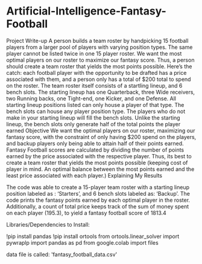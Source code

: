 # Artificial-Intelligence-Fantasy-Football
Project Write-up
A person builds a team roster by handpicking 15 football players from a larger pool of players with varying position types. The same player cannot be listed twice in one 15 player roster. We want the most optimal players on our roster to maximize our fantasy score. Thus, a person should create a team roster that yields the most points possible. Here’s the catch: each football player with the opportunity to be drafted has a price associated with them, and a person only has a total of $200 total to spend on the roster. The team roster itself consists of a startling lineup, and 6 bench slots. The starting lineup has one Quarterback, three Wide receivers, two Running backs, one Tight-end, one Kicker, and one Defense. All starting lineup positions listed can only house a player of that type. The bench slots can house any player position type. The players who do not make in your starting lineup will fill the bench slots. Unlike the starting lineup, the bench slots only generate half of the total points the player earned
Objective 
We want the optimal players on our roster, maximizing our fantasy score, with the constraint of only having $200 spend on the players, and backup players only being able to attain half of their points earned. Fantasy Football scores are calculated by dividing the number of points earned by the price associated with the respective player. Thus, its best to create a team roster that yields the most points possible (keeping cost of player in mind. An optimal balance between the most points earned and the least price associated with each player.)
Explaining My Results
  
The code was able to create a 15-player team roster with a starting lineup position labeled as : ‘Starters’, and 6 bench slots labeled as: ‘Backup’. The code prints the fantasy points earned by each optimal player in the roster. Additionally, a count of total price keeps track of the sum of money spent on each player (195.3), to yield a fantasy football score of 1813.4 


Libraries/Dependencies to Install: 

!pip install pandas
!pip install ortools
from ortools.linear_solver import pywraplp
import pandas as pd
from google.colab import files

data file is called: 'fantasy_football_data.csv'

